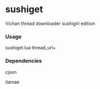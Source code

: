 # sushiget
Vichan thread downloader sushigirl edition

### Usage
sushiget.lua thread_url+

### Dependencies
cjson

itamae
